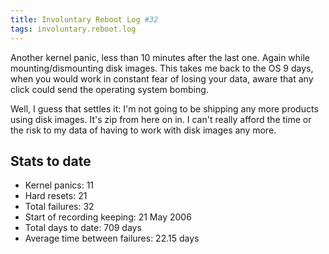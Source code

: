 ```yaml
---
title: Involuntary Reboot Log #32
tags: involuntary.reboot.log
---
```


Another kernel panic, less than 10 minutes after the last one. Again while mounting/dismounting disk images. This takes me back to the OS 9 days, when you would work in constant fear of losing your data, aware that any click could send the operating system bombing.

Well, I guess that settles it: I'm not going to be shipping any more products using disk images. It's zip from here on in. I can't really afford the time or the risk to my data of having to work with disk images any more.

## Stats to date

-   Kernel panics: 11
-   Hard resets: 21
-   Total failures: 32
-   Start of recording keeping: 21 May 2006
-   Total days to date: 709 days
-   Average time between failures: 22.15 days

